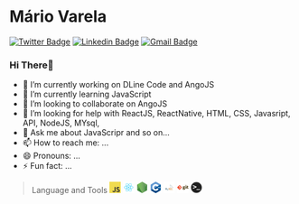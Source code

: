 # Mário Varela

[![Twitter Badge](https://img.shields.io/badge/-@MrioVarela4-1ca0f1?style=flat-square&labelColor=1ca0f1&logo=twitter&logoColor=white&link=https://twitter.com/MrioVarela4)](https://twitter.com/MrioVarela4)
[![Linkedin Badge](https://img.shields.io/badge/-mariovarela99-blue?style=flat-square&logo=Linkedin&logoColor=white&link=https://www.linkedin.com/in/m%C3%A1rio-varela-0215321bb/)](https://www.linkedin.com/in/m%C3%A1rio-varela-0215321bb/) 
[![Gmail Badge](https://img.shields.io/badge/-mariovarela99@gmail.com-c14438?style=flat-square&logo=Gmail&logoColor=white&link=mailto:mariovarela99@outlook.com)](mailto:mariovarela99@outlook.com)




### Hi There👋


- 🔭 I’m currently working on DLine Code and AngoJS
- 🌱 I’m currently learning JavaScript
- 👯 I’m looking to collaborate on AngoJS
- 🤔 I’m looking for help with ReactJS, ReactNative, HTML, CSS, Javasript, API, NodeJS, MYsql, 
- 💬 Ask me about JavaScripr and so on...
- 📫 How to reach me: ...
- 😄 Pronouns: ...
- ⚡ Fun fact: ...


> Language and Tools
<code><img height="20" src="https://raw.githubusercontent.com/github/explore/80688e429a7d4ef2fca1e82350fe8e3517d3494d/topics/javascript/javascript.png"></code>
<code><img height="20" src="https://raw.githubusercontent.com/github/explore/80688e429a7d4ef2fca1e82350fe8e3517d3494d/topics/react/react.png"></code>
<code><img height="20" src="https://raw.githubusercontent.com/github/explore/80688e429a7d4ef2fca1e82350fe8e3517d3494d/topics/nodejs/nodejs.png"></code>
<code><img height="20" src="https://raw.githubusercontent.com/github/explore/80688e429a7d4ef2fca1e82350fe8e3517d3494d/topics/cpp/cpp.png"></code>
<code><img height="20" src="https://raw.githubusercontent.com/github/explore/80688e429a7d4ef2fca1e82350fe8e3517d3494d/topics/mysql/mysql.png"></code>
<code><img height="20" src="https://raw.githubusercontent.com/github/explore/80688e429a7d4ef2fca1e82350fe8e3517d3494d/topics/git/git.png"></code>
<code><img height="20" src="https://raw.githubusercontent.com/github/explore/80688e429a7d4ef2fca1e82350fe8e3517d3494d/topics/terminal/terminal.png"></code>



